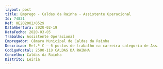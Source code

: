 ```yaml
--- 
layout: post
title: Emprego - Caldas da Rainha - Assistente Operacional
Id: 74831
Ref: OE202002/0529
DataAbertura: 2020-02-19
DataFecho: 2020-03-05
Trabalho: Assistente Operacional
Empregador: Câmara Municipal de Caldas da Rainha
Descricao: Ref.ª C – 6 postos de trabalho na carreira categoria de Assistente Operacional   área de Cantoneiro de Vias Funções Genéricas  As estipuladas no n.º 2 do artigo 88.º da Lei n.º35 2014 de 20 de junho, conjugado com o anexo I. Funções Especificas Executar quando necessário os trabalhos de conservação dos pavimentos  cuidar da conservação e limpeza dos marcos, balizas ou quaisquer outros sinais colocados na via  levar para o local todas as ferramentas necessárias ao serviço, consoante o tipo de tarefa em que trabalha  executar a aplicação da sinalização temporária de Obras por Administração Direta  dar apoio a outras equipas do setor (pavimentação, pedreiros, etc.)  assegurar o pronto de escoamento das águas, limpando valetas, desobstruindo aquedutos e compondo bermas  conservar as obras de arte limpas, de quaisquer corpos estranhos  executar cortes em árvores existentes nas bermas da estrada  reparar caminhos agrícolas e colocação de manilhas em travessias  assegurar a utilização correta do equipamento de proteção individual e coletiva.
CodigoPostal: 2500-110 CALDAS DA RAINHA
Concelho: Caldas da Rainha
Distrito: Leiria
--- 
```

